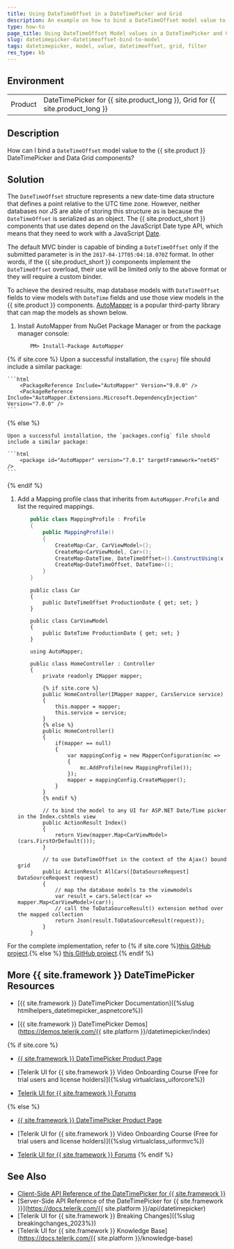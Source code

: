 ```yaml
---
title: Using DateTimeOffset in a DateTimePicker and Grid
description: An example on how to bind a DateTimeOffset model value to a DateTimePicker and Grid.
type: how-to
page_title: Using DateTimeOffset Model values in a DateTimePicker and Grid
slug: datetimepicker-datetimeoffset-bind-to-model
tags: datetimepicker, model, value, datetimeoffset, grid, filter
res_type: kb
---
```


## Environment

<table>
  <tr>
  	<td>Product</td>
  	<td>DateTimePicker for {{ site.product_long }}, Grid for {{ site.product_long }} </td>
  </tr>
</table>


## Description

How can I bind a `DateTimeOffset` model value to the {{ site.product }} DateTimePicker and Data Grid components? 

## Solution

The `DateTimeOffset` structure represents a new date-time data structure that defines a point relative to the UTC time zone. However, neither databases nor JS are able of storing this structure as is because the `DateTimeOffset` is serialized as an object. The {{ site.product_short }} components that use dates depend on the JavaScript Date type API, which means that they need to work with a JavaScript [Date](https://developer.mozilla.org/en-US/docs/Web/JavaScript/Reference/Global_Objects/Date).

The default MVC binder is capable of binding a `DateTimeOffset` only if the submitted parameter is in the `2017-04-17T05:04:18.070Z` format. In other words, if the {{ site.product_short }} components implement the `DateTimeOffset` overload, their use will be limited only to the above format or they will require a custom binder.

To achieve the desired results, map database models with `DateTimeOffset` fields to view models with `DateTime` fields and use those view models in the {{ site.product }} components. [AutoMapper](https://automapper.org/) is a popular third-party library that can map the models as shown below.

1. Install AutoMapper from NuGet Package Manager or from the package manager console:

    ```
        PM> Install-Package AutoMapper
    ```

{% if site.core %}
    Upon a successful installation, the `csproj` file should include a similar package:

    ```html
        <PackageReference Include="AutoMapper" Version="9.0.0" />
        <PackageReference Include="AutoMapper.Extensions.Microsoft.DependencyInjection" Version="7.0.0" />
    ```
{% else %}

    Upon a successful installation, the `packages.config` file should include a similar package:

    ```html
        <package id="AutoMapper" version="7.0.1" targetFramework="net45" />
    ```
{% endif %}

1. Add a Mapping profile class that inherits from `AutoMapper.Profile` and list the required mappings.

    ```MappingProfile.cs
        public class MappingProfile : Profile
        {
            public MappingProfile()
            {
                CreateMap<Car, CarViewModel>();
                CreateMap<CarViewModel, Car>();
                CreateMap<DateTime, DateTimeOffset>().ConstructUsing(x => new DateTimeOffset(x));
                CreateMap<DateTimeOffset, DateTime>();
            }
        }
    ```
    ```DataBaseModel
        public class Car
        {
            public DateTimeOffset ProductionDate { get; set; }
        }
    ```
    ```ViewModel
        public class CarViewModel
        {
            public DateTime ProductionDate { get; set; }
        }
    ```
    ```Controller
        using AutoMapper;

        public class HomeController : Controller
        {
            private readonly IMapper mapper;

            {% if site.core %}
            public HomeController(IMapper mapper, CarsService service)
            {
                this.mapper = mapper;
                this.service = service;
            }
            {% else %}
            public HomeController()
            {
                if(mapper == null)
                {
                    var mappingConfig = new MapperConfiguration(mc =>
                    {
                        mc.AddProfile(new MappingProfile());
                    });
                    mapper = mappingConfig.CreateMapper();
                }
            }
            {% endif %}

            // to bind the model to any UI for ASP.NET Date/Time picker in the Index.cshtmls view
            public ActionResult Index()
            {
                return View(mapper.Map<CarViewModel>(cars.FirstOrDefault()));
            }

            // to use DateTimeOffset in the context of the Ajax() bound grid
            public ActionResult AllCars([DataSourceRequest] DataSourceRequest request)
            {
                // map the database models to the viewmodels
                var result = cars.Select(car => mapper.Map<CarViewModel>(car));
                // call the ToDataSourceResult() extension method over the mapped collection
                return Json(result.ToDataSourceResult(request));
            }
        }
    ```

For the complete implementation, refer to  {% if site.core %}[this GitHub project](https://github.com/telerik/ui-for-aspnet-core-examples/tree/master/Telerik.Examples.Mvc/Telerik.Examples.Mvc/Views/DateTimeOffset).{% else %} [this GitHub project](https://github.com/telerik/ui-for-aspnet-mvc-examples/tree/master/general/DateTimeOffset).{% endif %}

## More {{ site.framework }} DateTimePicker Resources

* [{{ site.framework }} DateTimePicker Documentation]({%slug htmlhelpers_datetimepicker_aspnetcore%})

* [{{ site.framework }} DateTimePicker Demos](https://demos.telerik.com/{{ site.platform }}/datetimepicker/index)

{% if site.core %}
* [{{ site.framework }} DateTimePicker Product Page](https://www.telerik.com/aspnet-core-ui/date-and-time-pickers)

* [Telerik UI for {{ site.framework }} Video Onboarding Course (Free for trial users and license holders)]({%slug virtualclass_uiforcore%})

* [Telerik UI for {{ site.framework }} Forums](https://www.telerik.com/forums/aspnet-core-ui)

{% else %}
* [{{ site.framework }} DateTimePicker Product Page](https://www.telerik.com/aspnet-mvc/datetimepicker)

* [Telerik UI for {{ site.framework }} Video Onboarding Course (Free for trial users and license holders)]({%slug virtualclass_uiformvc%})

* [Telerik UI for {{ site.framework }} Forums](https://www.telerik.com/forums/aspnet-mvc)
{% endif %}

## See Also

* [Client-Side API Reference of the DateTimePicker for {{ site.framework }}](https://docs.telerik.com/kendo-ui/api/javascript/ui/datetimepicker)
* [Server-Side API Reference of the DateTimePicker for {{ site.framework }}](https://docs.telerik.com/{{ site.platform }}/api/datetimepicker)
* [Telerik UI for {{ site.framework }} Breaking Changes]({%slug breakingchanges_2023%})
* [Telerik UI for {{ site.framework }} Knowledge Base](https://docs.telerik.com/{{ site.platform }}/knowledge-base)
